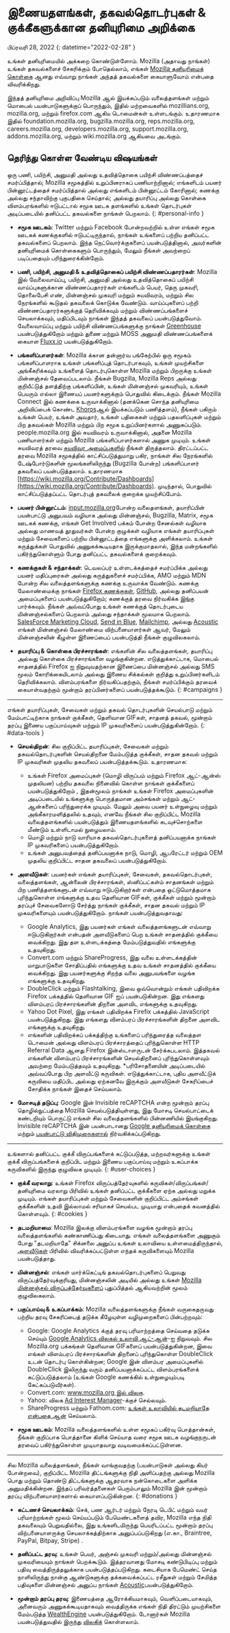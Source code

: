 ﻿# இணையதளங்கள், தகவல்தொடர்புகள் & குக்கீகளுக்கான தனியுரிமை அறிக்கை

பிப்ரவரி 28, 2022
{: datetime="2022-02-28" }

உங்கள் தனியுரிமையில் அக்கறை கொண்டுள்ளோம். Mozilla (அதாவது நாங்கள்) உங்கள் தகவல்களைச் சேகரிக்கும் போதெல்லாம், எங்கள் [Mozilla தனியுரிமைக் கொள்கை](https://www.mozilla.org/privacy/) ஆனது எவ்வாறு நாங்கள் அந்தத் தகவல்களை கையாளுவோம் என்பதை விவரிக்கிறது.

இந்தத் தனியுரிமை அறிவிப்பு Mozilla ஆல் இயக்கப்படும் வலைத்தளங்கள் மற்றும் மொபைல் பயன்பாடுகளுக்குப் பொருந்தும், இதில் மற்றவைகளில் mozillians.org, mozilla.org, மற்றும் firefox.com ஆகிய டொமைன்கள் உள்ளடங்கும். உதாரணமாக இதில் foundation.mozilla.org, bugzilla.mozilla.org, reps.mozilla.org, careers.mozilla.org, developers.mozilla.org, support.mozilla.org, addons.mozilla.org, மற்றும் wiki.mozilla.org ஆகியவை அடங்கும்.

## தெரிந்து கொள்ள வேண்டிய விஷயங்கள்

ஒரு பணி, பயிற்சி, அனுமதி அல்லது உதவித்தொகை பயிற்சி விண்ணப்பத்தைச் சமர்ப்பித்தால்; Mozilla சமூகத்தில் உறுப்பினராகப் பணியாற்றினால்; எங்களிடம் பயனர் பின்னூட்டத்தைச் சமர்ப்பித்தால் அல்லது எங்களிடம் பின்னூட்டம் கோரினால்; கணக்கு அல்லது சந்தாவிற்கு புகுபதிகை செய்தால்; அல்லது தயாரிப்பு அல்லது கொள்கை விளம்பரங்களில் ஈடுபட்டால் சமூக ஊடக தளங்களில் உங்கள் தொடர்புகள் அடிப்படையில் தனிப்பட்ட தகவல்களை நாங்கள் பெறலாம். 
{: #personal-info }

* **சமூக ஊடகம்**: Twitter மற்றும் Facebook போன்றவற்றில் உள்ள எங்கள் சமூக ஊடகக் கணக்குகளில் ஈடுபட்டிருந்தால், நாங்கள் உங்களைப் பற்றிய தனிப்பட்ட தகவல்களைப் பெறலாம். இந்த நெட்வொர்க்குகளைப் பயன்படுத்தினால், அவர்களின் தனியுரிமைக் கொள்கைகளும் பொருந்தும், மேலும் நீங்கள் அவற்றைப் படிப்பதையும் பரிந்துரைக்கின்றோம்.

* **பணி, பயிற்சி, அனுமதி & உதவித்தொகைப் பயிற்சி விண்ணப்பதாரர்கள்**: Mozilla இல் வேலைவாய்ப்பு, பயிற்சி, அனுமதி அல்லது உதவித்தொகைப் பயிற்சி வாய்ப்புகளுக்கான விண்ணப்பதாரர்கள் எங்களிடம் பெயர், தெரு முகவரி, தொலைபேசி எண், மின்னஞ்சல் முகவரி மற்றும் சுயவிவரம், மற்றும் சில நேரங்களில் கூடுதல் தகவலைக் கொடுக்க வேண்டும். வாய்ப்புகளைப் பற்றி விண்ணப்பதாரர்களுக்குத் தெரிவிக்கவும் மற்றும் விண்ணப்பங்களைச் செயலாக்கவும், மதிப்பிடவும் நாங்கள் இந்தத் தகவலைப் பயன்படுத்துவோம். வேலைவாய்ப்பு மற்றும் பயிற்சி விண்ணப்பங்களுக்கு நாங்கள் [Greenhouse](https://www.greenhouse.io/privacy-policy) பயன்படுத்துகிறோம் மற்றும் துணை மற்றும் MOSS அனுமதி விண்ணப்பங்களைக் கையாள [Fluxx.io](https://www.fluxx.io/privacy-policy) பயன்படுத்துகிறோம்.

* **பங்களிப்பாளர்கள்**: Mozilla க்கான தன்னார்வ பங்கேற்பில் ஒரு சமூகம் பங்களிப்பாளராக உங்கள் பங்களிப்புத் தொடர்பாகவும், உங்கள் முயற்சிகளை அங்கீகரிக்கவும் உங்களைத் தொடர்புகொள்ள Mozilla மற்றும் பிறருக்கு உங்கள் மின்னஞ்சல் தேவைப்படலாம். நீங்கள் Bugzilla, Mozilla Reps அல்லது குறியீட்டுத் தளத்திற்கு பங்களிப்பின், உங்கள் மின்னஞ்சல் முகவரியும், உங்கள் பெயரும் எல்லா இணையப் பயனர்களுக்கும் பொதுவில் கிடைக்கும். நீங்கள் Mozilla Connect இல் கணக்கை உருவாக்கினால் (தனக்கென சொந்த தனியுரிமை அறிவிப்பைக் கொண்ட [Khoros](https://khoros.com/privacy)ஆல் இயக்கப்படும் பணித்தளம்), நீங்கள் பகிரும் உங்கள் பெயர், உங்கள் அவதார், உங்கள் பதிகைகள் மற்றும் பதலளிப்புகள் மற்றும் பிற தகவல்கள் Mozilla மற்றும் பிற சமூக உறுப்பினர்களால் அணுகப்படும். people.mozilla.org இல் சுயவிவரம் உருவாக்கினால், அதனை Mozilla பணியாளர்கள் மற்றும் Mozilla பங்களிப்பாளர்களால் அணுக முடியும். உங்கள் சுயவிவரத் தரவை [சுயவிவர அமைப்புகளில்](https://people.mozilla.org/e?section=personal-info) நீங்கள் திருத்தலாம். திரட்டப்பட்ட தரவை Mozilla சமூகத்தில் காட்சிப்படுத்துமாறு பகிர, நாங்கள் சில நேரங்களில் டேஷ்போர்டுகளின் மூலங்களிலிருந்து (Bugzilla போன்ற) பங்களிப்பாளர் தகவலைப் பயன்படுத்தலாம். உதாரணமாக [https://wiki.mozilla.org/Contribute/Dashboards](https://wiki.mozilla.org/Contribute/Dashboards). முடிந்தால், பொதுவில் காட்சிப்படுத்தப்பட்ட தொடர்புத் தகவலைக் குறைக்க முயற்சிப்போம்.

* **பயனர் பின்னூட்டம்**: [input.mozilla.org](https://input.mozilla.org/)போன்ற வலைதளங்கள், தயாரிப்பின் பயன்பாட்டு அனுபவம் வழியாக அல்லது மின்னஞ்சல், Bugzilla, Matrix, சமூக ஊடகக் கணக்கு, எங்கள் Get Involved பக்கம் போன்ற சேனல்கள் வழியாக அல்லது மாணவத் தூதுவர்கள் போன்ற குழுக்கள் வழியாக எங்கள் தயாரிப்புகள் மற்றும் சேவைகளைப் பற்றிய பின்னூட்டத்தை எங்களுக்கு அளிக்கலாம். உங்கள் கருத்துக்கள் பொதுவில் அணுகக்கூடியதாக இருக்குமாதலால், இந்த மன்றங்களில் பகிர்ந்துகொள்ளும் போது தனிப்பட்ட தகவல்களைக் குறைக்கவும்.

* **கணக்குகள் & சந்தாக்கள்**: டெவலப்பர் உள்ளடக்கத்தைச் சமர்ப்பிக்க அல்லது பயனர் மதிப்புரைகள் அல்லது கருத்துகளைச் சமர்ப்பிக்க, AMO மற்றும் MDN போன்ற சில வலைத்தளங்களுக்கு கணக்கு உருவாக்க வேண்டும். கணக்கு மேலாண்மைக்கு நாங்கள் [Firefox கணக்குகள்](https://www.mozilla.org/privacy/firefox/), [GitHub](https://help.github.com/en/github/site-policy/github-privacy-statement#our-use-of-cookies-and-tracking), அல்லது தனிப்பயன் அமைப்புகளைப் பயன்படுத்துகிறோம்; கணக்குத் தரவை நிர்வகிக்க [இங்கு](https://support.mozilla.org/kb/managing-account-data) பார்க்கவும். நீங்கள் அவ்வப்போது உங்கள் கணக்குத் தொடர்புடைய மின்னஞ்சல்களைப் பெறலாம் அல்லது சந்தாக்கள் மூலமாக பெறலாம். [SalesForce Marketing Cloud](https://www.marketingcloud.com/privacy-policy/website-privacy-statement/), [Send in Blue](https://www.sendinblue.com/legal/privacypolicy/), [Mailchimp](https://mailchimp.com/legal/privacy/), அல்லது [Acoustic](https://acoustic.com/privacy-notice/) எங்கள் மின்னஞ்சல் மேலாண்மை விற்பனையாளர்கள் ஆவர், மேலும் மின்னஞ்சலின் கீழுள்ள இணைப்பைப் பயன்படுத்தி நீங்கள் குழுவிலகலாம். 

* **தயாரிப்பு & கொள்கை பிரச்சாரங்கள்**: எங்களின் சில வலைத்தளங்கள், தயாரிப்பு அல்லது கொள்கை பிரச்சாரங்களை வழங்குகின்றன. எடுத்துக்காட்டாக, மொபைல் சாதனத்தில் Firefox ஐ நிறுவுவதற்கான இணைப்பை மின்னஞ்சல் அல்லது SMS மூலம் கோரிக்கையிடலாம் அல்லது இணைய சிக்கல்கள் குறித்து உறுப்பினர்களிடம் தெரிவிக்கலாம். விளம்பரங்களை நிர்வகிப்பதற்கும், நீங்கள் சமர்ப்பிக்கும் தரவைக் கையாள்வதற்கும் மூன்றாம் தரப்பினர்களைப் பயன்படுத்தக்கூடும். 
{: #campaigns }

---------------------------------------

எங்கள் தயாரிப்புகள், சேவைகள் மற்றும் தகவல் தொடர்புகளின் செயல்பாடு மற்றும் மேம்பாட்டிற்காக நாங்கள் குக்கீகள், தெளிவான GIFகள், சாதனத் தகவல், மூன்றாம் தரப்பு இணைய பகுப்பாய்வுகள் மற்றும் IP முகவரிகளைப் பயன்படுத்துகின்றோம். 
{: #data-tools }

* **செயல்திறன்**: சில குறிப்பிட்ட தயாரிப்புகள், சேவைகள் மற்றும் தகவல்தொடர்புகளின் செயல்திறனை மேம்படுத்த குக்கீகள், சாதன தகவல் மற்றும் IP முகவரிகள் முதலிய தகவலைப் பயன்படுத்தக்கூடும். உதாரணமாக:
    * உங்கள் Firefox அமைப்புகள் (மொழி விருப்பம் மற்றும் Firefox ஆட்-ஆன்ஸ் முதலியன) பற்றிய தகவலை நினைவில் கொள்ள நாங்கள் குக்கீகளைப் பயன்படுத்துகிறோம் , இதன்மூலம் நாங்கள் உங்கள் Firefox அமைப்புகளின் அடிப்படையில் உங்களுக்கு பொருத்தமான அம்சங்கள் மற்றும் ஆட்-ஆன்களைப் பரிந்துரைக்க முடியும். மேலும் அவை பயனர் உள்நுழைவு மற்றும் அங்கீகாரமளித்தலில் உதவும், எனவே நீங்கள் சில குறிப்பிட்ட Mozilla வலைத்தளங்களில் பயன்படுத்தும் இணையதளங்களில் கடவுச்சொற்களை மீண்டும் உள்ளிடாமல் நுழையலாம்.
    * மொழி மற்றும் நாடு வாரியாக தகவல்தொடர்புகளைத் தனிப்பயனாக்க நாங்கள் IP முகவரிகளைப் பயன்படுத்துகிறோம்.
    * உங்கள் அனுபவத்தைத் தனிப்பயனாக்க நாடு, மொழி, ஆபரேட்டர் மற்றும் OEM முதலிய குறிப்பிட்ட சாதன தகவலைப் பயன்படுத்துகிறோம்.

* **அளவீடுகள்**: பயனர்கள் எங்கள் தயாரிப்புகள், சேவைகள், தகவல்தொடர்புகள், வலைத்தளங்கள், ஆன்லைன் பிரச்சாரங்கள், ஸ்னிப்பட்கள்ம் சாதனங்கள் மற்றும் பிற பணித்தளங்களுடன் எவ்வாறு ஈடுபடுகிறார்கள் என்பதை ஒட்டுமொத்தமாக புரிந்துகொள்ள எங்களுக்கு உதவ தெளிவான GIFகள், குக்கீகள் மற்றும் மூன்றாம் தரப்புச் சேவைகளோடு சேர்த்து நாங்கள் குக்கீகள், சாதன தகவல் மற்றும் IP முகவரிகளையும் பயன்படுத்துகிறோம். நாங்கள் பயன்படுத்துவதாவது:
    * Google Analytics, இது பயனர்கள் எங்கள் வலைத்தளங்களுடன் எவ்வாறு ஈடுபடுகிறார்கள் என்பதன் அளவீடுகளைப் பெற உங்கள் சாதனத்தில் குக்கீயை வைக்கிறது. இது தள உள்ளடக்கத்தை மேம்படுத்துவதில் எங்களுக்கு உதவுகிறது.
    * Convert.com மற்றும் ShareProgress, இது வலை உள்ளடக்கத்தின் மாறுபாடுகளை சோதிப்பதில் எங்களுக்கு உதவ உங்கள் சாதனத்தில் குக்கீயை வைக்கிறது. இது பயனர்களுக்கு சிறந்த வலை அனுபவங்களை வழங்க எங்களுக்கு உதவுகிறது.
    * DoubleClick மற்றும் Flashtalking, இவை ஒவ்வொன்றும் எங்கள் பதிவிறக்க Firefox பக்கத்தில் தெளிவான GIF ஐப் பயன்படுகின்றன. இது எங்களது விளம்பரப் பிரச்சாரங்களின் திறனை அளவிட எங்களுக்கு உதவுகிறது.
    * Yahoo Dot Pixel, இது எங்கள் பதிவிறக்க Firefix பக்கத்தில் JavaScript பயன்படுத்துகிறது. இது எங்களது விளம்பரப் பிரச்சாரங்களின் திறனை அளவிட எங்களுக்கு உதவுகிறது.
    * எங்களின் பதிவிறக்கப் பக்கத்திற்கு உங்களைப் பரிந்துரைத்த வலைத்தள டொமைன் அல்லது விளம்பரப் பிரச்சாரத்தைப் புரிந்துகொள்ள HTTP Referral Data ஆனது Firefox இன்ஸ்டாளருடன் சேர்க்கபடலாம். இத்தகவல் எங்களின் விளம்பரப் பிரச்சாரங்களின் செயல்திறனைப் புரிந்துகொள்ளவும் அவற்றை மேம்படுத்தவும் உதவுகிறது.
    *பரிசோதனையின் அடிப்படையில் அவ்வப்போது பிற அளவீட்டு கருவிகள். எடுத்துக்காட்டாக, புதிய அளவீட்டுக் கருவியை மதிப்பிட அல்லது ஏற்கனவே இருக்கும் அளவீடுகள் சேகரிப்பைச் சோதிக்க நாங்கள் இதைச் செய்யலாம்.
  
* **மோசடித் தடுப்பு**: Google இன் Invisible reCAPTCHA என்ற மூன்றாம் தரப்பு தொழில்நுட்பத்தை Mozilla செயல்படுத்தியுள்ளது, இது மோசடி செயல்பாட்டைக் கண்டறியும் பொருட்டு எங்கள் சில வலைத்தளங்களில் பின்னணியில் இயங்குகிறது. Invisible reCAPTCHA இன் பயன்பாடானது [Google தனியுரிமைக் கொள்கை](https://www.google.com/intl/policies/privacy/) மற்றும் [பயன்பாட்டு விதிமுறைகளால்](https://policies.google.com/terms) நிர்வகிக்கப்படுகிறது.

---------------------------------------

உங்களால் தனிப்பட்ட குக்கீ விருப்பங்களைக் கட்டுப்படுத்த, மற்றவர்களுக்கு உங்கள் குக்கீ விருப்பங்களைக் குறிப்பிட மற்றும் இணைய பகுப்பாய்வு மற்றும் உகப்பாக்க கருவிகளில் இருந்து குழுவிலக முடியும். 
{: #user-choices }

* **குக்கீ வரலாறு**: உங்கள் Firefox விருப்பத்தேர்வுகளில் கருவிகள்/விருப்பங்கள்/தனியுரிமை வரலாறு பிரிவில் உங்கள் தனிப்பட்ட குக்கீகளை ஏற்க அல்லது மறுக்க முடியும். எங்கள் தயாரிப்புகள் மற்றும் சேவைகளின் குறிப்பிட்ட அம்சங்கள் குக்கீகளின் உதவி இல்லாமல் சரியாகச் செயல்பட முடியாது என்பதைக் கவனத்தில் கொள்ளவும். 
{: #cookies }

* **தடமறியாமை**: Mozilla இலக்கு விளம்பரங்களை வழங்க மூன்றாம் தரப்பு வலைத்தளங்களில் கண்காணிப்பது கிடையாது. எங்கள் வலைத்தளங்களை அணுகும் போது "தடமறியாதே" சிக்னலை அனுப்ப உங்கள் உலாவியை உள்ளமைத்திருந்தால், [அளவீடுகள்](https://www.mozilla.org/privacy/websites/#data-tools) பிரிவில் விவரிக்கப்பட்டுள்ள எந்தக் கருவிகளையும் Mozilla பயன்படுத்தாது.

* **மின்னஞ்சல்**: எங்கள் மார்க்கெட்டிங் தகவல்தொடர்புகளைப் பெறுவது விருப்பத்தேர்வுக்குரியது, மின்னஞ்சலின் அடியில் அல்லது உங்கள் [Mozilla மின்னஞ்சல் விருப்பத்தேர்வுகளைப்](https://www.mozilla.org/newsletter/recovery/) புதுப்பித்தல் ஆகியவற்றின் மூலம் குழுவிலகலாம்.

* **பகுப்பாய்வு & உகப்பாக்கம்**: Mozilla வலைத்தளங்களுக்கு நீங்கள் வருகைதருவது பற்றிய தரவு சேகரிப்பைத் தடுக்க கீழேயுள்ள வழிமுறைகளைப் பின்பற்றவும்:
    * Google: Google Analytics க்குத் தரவு பரிமாற்றத்தை செய்வதை தடுக்க செய்யும் [Google Analytics விலகல் உலாவி ஆட்-ஆன்](https://tools.google.com/dlpage/gaoptout)-ஐ நிறுவவும். சில Mozilla.org பக்கங்கள் தெளிவான GIFகளைப் பயன்படுத்துகின்றன, இவை எங்கள் விளம்பரப் பிரச்சாரங்களின் திறனைப் புரிந்துகொள்ள DoubleClick உடன் தொடர்பு கொள்கின்றன; Google இன் விளம்பர அமைப்புகளில் DoubleClick இலிருந்து வரும் தனிப்பயனாக்கப்பட்ட விளம்பரங்களைக் கட்டுப்படுத்தலாம் (உங்கள் Google கணக்கில் உள்நுழையும்படி கேட்கப்படுவீர்கள்).
    * Convert.com: [www.mozilla.org இல் விலகு](https://www.mozilla.org/exp/opt-out/).
    * Yahoo: விலக [Ad Interest Manager](https://aim.yahoo.com/aim/us/en/optout/)-க்குச் செல்லவும்.
    * ShareProgress மற்றும் Fathom.com: [உங்கள் உலாவியில் தடமறியாதே என்பதை ஆன்](https://support.mozilla.org/kb/how-do-i-turn-do-not-track-feature) செய்யலாம்.

* **சமூக ஊடகம்**: Mozilla வலைத்தளங்களில் உள்ள சமூகப் பகிர்வு பொத்தான்கள், நீங்கள் குறிப்பாக பொத்தானை கிளிக் செய்யாத வரை சமூக ஊடக வழங்குநருடன் தரவைப் பகிர்ந்துகொள்ள முடியாதவாறு வடிவமைக்கப்பட்டுள்ளன.

---------------------------------------

சில Mozilla வலைத்தளங்கள், நீங்கள் வாங்குவதற்கு (பயன்பாடுகள் அல்லது கியர் போன்றவை), குறிப்பிட்ட Mozilla திட்டங்களுக்கு நிதி அளிப்பதற்கு அல்லது Mozilla பொது மற்றும் தொண்டு திட்டங்களுக்கு ஆதரவாக நன்கொடைகளை அளிக்க அனுமதிக்கின்றன. இந்தப் பரிவர்த்தனைகள் பெரும்பாலும் Mozilla இன் மூன்றாம் தரப்பு விற்பனையாளர்களால் கையாளப்படுகின்றன. 
{: #donations }

* **கட்டணச் செயலாக்கம்**: செக், பண ஆர்டர் மற்றும் நேரடி டெபிட் மற்றும் வயர் பரிமாற்றங்கள் மூலம் செய்யப்படும் பேமெண்டகளைத் தவிர, Mozilla எந்த நிதி தகவலையும் பெறுவதில்லை, இது உங்களிடமிருந்து பெயரிடப்பட்ட மூன்றாம் தரப்பு விற்பனையாளருக்கு செயலாக்கத்திற்காக அனுப்பப்படுகிறது (எ.கா., Braintree, PayPal, Bitpay, Stripe) .

* **தனிப்பட்ட தரவு**: உங்கள் பெயர், அஞ்சல் முகவரி மற்றும்/அல்லது மின்னஞ்சல் முகவரியையும் நாங்கள் பெறக்கூடும். இத்தரவானது மோசடி கண்டுபிடிப்பு மற்றும் பதிவு வைத்திருத்தலுக்காக பயன்படுத்தப்படுகிறது. கடைசியாக பேமெண்ட் செய்த நாளிலிருந்து நான்கு ஆண்டுகளுக்கு தக்கவைக்கப்பட்ட ரசீதுகள் மற்றும் சேமித்த பதிவுகளை மின்னஞ்சல் அனுப்ப நாங்கள் [Acoustic](https://acoustic.com/privacy-notice/)பயன்படுத்துகிறோம். 

* **மூன்றாம் தரப்பு தரவு**: இணையத்தை ஆரோக்கியமாகவும், வெளிப்படையாகவும், அனைவரும் அணுகக்கூடியதாகவும் வைத்திருக்க எங்கள் நிதி திரட்டும் முயற்சிகளை மேம்படுத்த [WealthEngine](https://www.wealthengine.com/wealthengine-inc-privacy-policy/) பயன்படுத்துகிறோம். டோனார்கள் Mozilla பயன்படுத்துவதில் இருந்து [விலகிக்](https://app.onetrust.com/app/#/webform/4ba08202-2ede-4934-a89e-f0b0870f95f0) கொள்ளலாம்.
